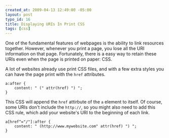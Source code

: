 ```yaml
--- 
created_at: 2009-04-13 12:49:00 -05:00
layout: post
typo_id: 16
title: Displaying URIs In Print CSS
tags: [css]
---
```

<p>One of the fundamental features of webpages is the ability to link resources together. However, whenever you print a page, you lose all the URI information on that page. Fortunately, there is a easy way to retain these URIs even when the page is printed on paper: CSS.</p>
<p>A lot of websites already use print CSS files, and with a few extra styles you can have the page print with the <code>href</code> attributes.</p>

	a:after {
		content: " (" attr(href) ") ";
	}

<p>This CSS will append the <code>href</code> attirbute of the <code>a</code> element to itself.  Of course, some URIs don't include the <code>http://</code>, so you might also need to add this CSS rule, which add your website's URI to the beginning of each link.</p>

	a[href^="/"]:after {
		content: " (http://www.mywebsite.com" attr(href) ") ";
	}	
